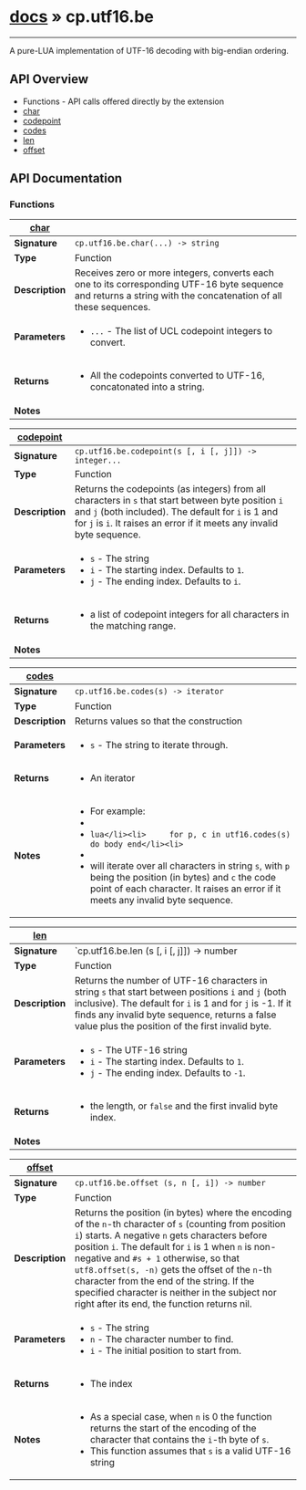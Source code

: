 # [docs](index.md) » cp.utf16.be
---

A pure-LUA implementation of UTF-16 decoding with big-endian ordering.

## API Overview
* Functions - API calls offered directly by the extension
 * [char](#char)
 * [codepoint](#codepoint)
 * [codes](#codes)
 * [len](#len)
 * [offset](#offset)

## API Documentation

### Functions

| [char](#char)         |                                                                                     |
| --------------------------------------------|-------------------------------------------------------------------------------------|
| **Signature**                               | `cp.utf16.be.char(...) -> string`                                                                    |
| **Type**                                    | Function                                                                     |
| **Description**                             | Receives zero or more integers, converts each one to its corresponding UTF-16 byte sequence and returns a string with the concatenation of all these sequences.                                                                     |
| **Parameters**                              | <ul><li>`...`		- The list of UCL codepoint integers to convert.</li></ul> |
| **Returns**                                 | <ul><li>All the codepoints converted to UTF-16, concatonated into a string.</li></ul>          |
| **Notes**                                   | <ul></ul>                |

| [codepoint](#codepoint)         |                                                                                     |
| --------------------------------------------|-------------------------------------------------------------------------------------|
| **Signature**                               | `cp.utf16.be.codepoint(s [, i [, j]]) -> integer...`                                                                    |
| **Type**                                    | Function                                                                     |
| **Description**                             | Returns the codepoints (as integers) from all characters in `s` that start between byte position `i` and `j` (both included). The default for `i` is 1 and for `j` is `i`. It raises an error if it meets any invalid byte sequence.                                                                     |
| **Parameters**                              | <ul><li>`s`				- The string</li><li>`i`				- The starting index. Defaults to `1`.</li><li>`j`				- The ending index. Defaults to `i`.</li></ul> |
| **Returns**                                 | <ul><li>a list of codepoint integers for all characters in the matching range.</li></ul>          |
| **Notes**                                   | <ul></ul>                |

| [codes](#codes)         |                                                                                     |
| --------------------------------------------|-------------------------------------------------------------------------------------|
| **Signature**                               | `cp.utf16.be.codes(s) -> iterator`                                                                    |
| **Type**                                    | Function                                                                     |
| **Description**                             | Returns values so that the construction                                                                     |
| **Parameters**                              | <ul><li>`s`				- The string to iterate through.</li></ul> |
| **Returns**                                 | <ul><li>An iterator</li></ul>          |
| **Notes**                                   | <ul><li>For example:</li><li></li><li>```lua</li><li>     for p, c in utf16.codes(s) do body end</li><li>```</li><li></li><li>will iterate over all characters in string `s`, with `p` being the position (in bytes) and `c` the code point of each character. It raises an error if it meets any invalid byte sequence.</li></ul>                |

| [len](#len)         |                                                                                     |
| --------------------------------------------|-------------------------------------------------------------------------------------|
| **Signature**                               | `cp.utf16.be.len (s [, i [, j]]) -> number | boolean, number`                                                                    |
| **Type**                                    | Function                                                                     |
| **Description**                             | Returns the number of UTF-16 characters in string `s` that start between positions `i` and `j` (both inclusive). The default for `i` is 1 and for `j` is -1. If it finds any invalid byte sequence, returns a false value plus the position of the first invalid byte.                                                                     |
| **Parameters**                              | <ul><li>`s`				- The UTF-16 string</li><li>`i`				- The starting index. Defaults to `1`.</li><li>`j`				- The ending index. Defaults to `-1`.</li></ul> |
| **Returns**                                 | <ul><li>the length, or `false` and the first invalid byte index.</li></ul>          |
| **Notes**                                   | <ul></ul>                |

| [offset](#offset)         |                                                                                     |
| --------------------------------------------|-------------------------------------------------------------------------------------|
| **Signature**                               | `cp.utf16.be.offset (s, n [, i]) -> number`                                                                    |
| **Type**                                    | Function                                                                     |
| **Description**                             | Returns the position (in bytes) where the encoding of the `n`-th character of `s` (counting from position `i`) starts. A negative `n` gets characters before position `i`. The default for `i` is 1 when `n` is non-negative and `#s + 1` otherwise, so that `utf8.offset(s, -n)` gets the offset of the `n`-th character from the end of the string. If the specified character is neither in the subject nor right after its end, the function returns nil.                                                                     |
| **Parameters**                              | <ul><li>`s`				- The string</li><li>`n`				- The character number to find.</li><li>`i`				- The initial position to start from.</li></ul> |
| **Returns**                                 | <ul><li>The index</li></ul>          |
| **Notes**                                   | <ul><li>As a special case, when `n` is 0 the function returns the start of the encoding of the character that contains the `i`-th byte of `s`.</li><li>This function assumes that `s` is a valid UTF-16 string</li></ul>                |


